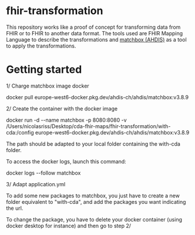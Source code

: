 # fhir-transformation

This repository works like a proof of concept for transforming data from FHIR or to FHIR to another data format.
The tools used are FHIR Mapping Language to describe the transformations and [matchbox (AHDIS)](https://github.com/ahdis/matchbox) as a tool to apply the transformations.

# Getting started

1/ Charge matchbox image docker

docker pull europe-west6-docker.pkg.dev/ahdis-ch/ahdis/matchbox:v3.8.9

2/ Create the container with the docker image

docker run -d --name matchbox -p 8080:8080 -v /Users/nicolasriss/Desktop/cda-fhir-maps/fhir-transformation/with-cda:/config europe-west6-docker.pkg.dev/ahdis-ch/ahdis/matchbox:v3.8.9

The path should be adapted to your local folder containing the with-cda folder.

To access the docker logs, launch this command:

docker logs --follow matchbox

3/ Adapt application.yml

To add some new packages to matchbox, you just have to create a new folder equivalent to "with-cda", and add the packages you want indicating the url.

To change the package, you have to delete your docker container (using docker desktop for instance) and then go to step 2/
